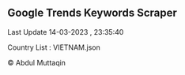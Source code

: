

## Google Trends Keywords Scraper 
 
Last Update 14-03-2023 , 23:35:40

Country List :
VIETNAM.json



© Abdul Muttaqin 
